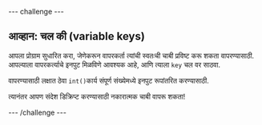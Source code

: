 \--- challenge \---

## आव्हान: चल की (variable keys)

आपला प्रोग्राम सुधारित करा, जेणेकरून वापरकर्ता त्यांची स्वतःची चाबी प्रविष्ट करू शकता वापरण्यासाठी. आपल्याला वापरकर्त्याचे इनपुट मिळविणे आवश्यक आहे, आणि त्याला `key` चल वर साठवा.

वापरण्यासाठी लक्षात ठेवा `int()`कार्य संपूर्ण संख्येमध्ये इनपुट रूपांतरित करण्यासाठी.

त्यानंतर आपण संदेश डिक्रिप्ट करण्यासाठी नकारात्मक चाबी वापरू शकता!

\--- /challenge \---